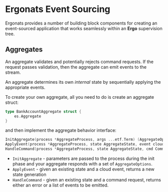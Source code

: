 # Ergonats Event Sourcing
Ergonats provides a number of building block components for creating an event-sourced application
that works seamlessly within an **Ergo** supervision tree.

## Aggregates
An aggregate validates and potentially rejects command requests. If the request passes validation, then the aggregate can emit events to the stream.

An aggregate determines its own _internal_ state by sequentially applying the appropriate events. 

To create your own aggregate, all you need to do is create an aggregate struct:

```go
type BankAccountAggregate struct {
	es.Aggregate
}
```

and then implement the aggregate behavior interface:

```go
InitAggregate(process *AggregateProcess, args ...etf.Term) (AggregateOptions, error)
ApplyEvent(process *AggregateProcess, state AggregateState, event cloudevents.Event) (AggregateState, error)
HandleCommand(process *AggregateProcess, state AggregateState, cmd Command) ([]cloudevents.Event, error)
```

* `InitAggregate` - parameters are passed to the process during the init phase and your aggregate responds with a set of `AggregateOptions`.
* `ApplyEvent` - given an existing state and a cloud event, returns a new state generation
* `HandleCommand` - given an existing state and a command request, returns either an error or a list of events to be emitted.